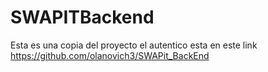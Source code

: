 # SWAPITBackend
Esta es una copia del proyecto el autentico esta en este link https://github.com/olanovich3/SWAPit_BackEnd
